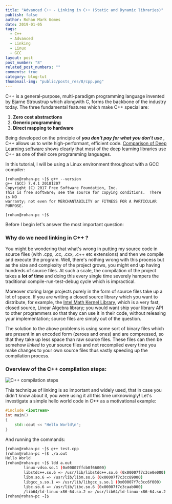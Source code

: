 ```yaml
---
title: "Advanced C++ - Linking in C++ (Static and Dynamic libraries)"
publish: false
author: Rohan Mark Gomes
date: 2019-01-05
tags:
  - C++
  - Advanced
  - Linking
  - Linux
  - GCC
layout: post
post_number: "8"
related_post_numbers: ""
comments: true
category: blog-tut
thumbnail-img: "public/posts_res/8/cpp.png"
---
```


C++ is a general-purpose, multi-paradigm programming language invented by Bjarne Stroustrup which alongwith C, forms the backbone of the industry today. The three fundamental features which make C++ special are: 

1. **Zero cost abstractions**
2. **Generic programming**
3. **Direct mapping to hardware**

Being developed on the principle of **_you don't pay for what you don't use_** , C++ allows us to write high-performant, efficient code. [Comparison of Deep Learning software](https://en.wikipedia.org/wiki/Comparison_of_deep_learning_software) shows clearly that most of the deep learning libraries use C++ as one of their core programming languages.

In this tutorial, I will be using a Linux environment throughout with a GCC compiler:

```
[rohan@rohan-pc ~]$ g++ --version
g++ (GCC) 7.4.1 20181207
Copyright (C) 2017 Free Software Foundation, Inc.
This is free software; see the source for copying conditions.  There is NO
warranty; not even for MERCHANTABILITY or FITNESS FOR A PARTICULAR PURPOSE.

[rohan@rohan-pc ~]$
```

Before I begin let's answer the most important question:

### Why do we need linking in C++ ?

You might be wondering that what's wrong in putting my source code in source files (with .cpp, .cc, .cxx, .c++ etc extensions) and then we compile and execute the program. Well, there's nothing wrong with this process but as the size and complexity of the project grows, you might end up having hundreds of source files. At such a scale, the compilation of the project takes a **lot of time** and doing this every single time severely hampers the traditional compile-run-test-debug cycle which is impractical. 

Moreover storing large projects purely in the form of source files take up a lot of space. If you are writing a closed source library which you want to distribute, for example, the [Intel Math Kernel Library](https://software.intel.com/en-us/mkl), which is a very fast, closed source, Linear Algebra library; you would want ship your library API to other programmers so that they can use it in their code, without releasing your implementation; source files are simply out of the question.

The solution to the above problems is using some sort of binary files which are present in an encoded form (zeroes and ones) and are compressed, so that they take up less space than raw source files. These files can then be somehow _linked_ to your source files and not recompiled every time you make changes to your own source files thus vastly speeding up the compilation process.

### Overview of the C++ compilation steps:

![C++ compilation steps](https://github.com/DarkStar1997/dasayan05.github.io/blob/master/public/posts_res/8/compilation_steps.png)

This technique of linking is so important and widely used, that in case you didn't know about it, you were using it all this time unknowingly! Let's investigate a simple hello world code in C++ as a motivational example:

```cpp
#include <iostream>
int main()
{
    std::cout << "Hello World\n";
}
```
And running the commands:

```bash
[rohan@rohan-pc ~]$ g++ test.cpp
[rohan@rohan-pc ~]$ ./a.out
Hello World
[rohan@rohan-pc ~]$ ldd a.out
        linux-vdso.so.1 (0x00007ffcb0f66000)
        libstdc++.so.6 => /usr/lib/libstdc++.so.6 (0x00007f7c3ce0e000)
        libm.so.6 => /usr/lib/libm.so.6 (0x00007f7c3cc89000)
        libgcc_s.so.1 => /usr/lib/libgcc_s.so.1 (0x00007f7c3cc6f000)
        libc.so.6 => /usr/lib/libc.so.6 (0x00007f7c3caab000)
        /lib64/ld-linux-x86-64.so.2 => /usr/lib64/ld-linux-x86-64.so.2 (0x00007f7c3d00c000)
[rohan@rohan-pc ~]$
```
